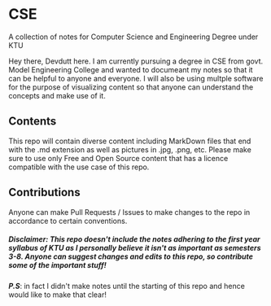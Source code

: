 # CSE
A collection of notes for Computer Science and Engineering Degree under KTU

Hey there, Devdutt here. I am currently pursuing a degree in CSE from govt. Model Engineering College and wanted to documeant my notes so that it can be helpful to anyone and everyone. I will also be using multple software for the purpose of visualizing content so that anyone can understand the concepts and make use of it.

## Contents
This repo will contain diverse content including MarkDown files that end with the .md extension as well as pictures in .jpg, .png, etc. Please make sure to use only Free and Open Source content that has a licence compatible with the use case of this repo.

## Contributions
Anyone can make Pull Requests / Issues to make changes to the repo in accordance to certain conventions.

##### ***Disclaimer***: This repo doesn't include the notes adhering to the first year syllabus of KTU as I personally believe it isn't as important as semesters 3-8. Anyone can suggest changes and edits to this repo, so contribute some of the important stuff!

***P.S***: in fact I didn't make notes until the starting of this repo and hence would like to make that clear!
